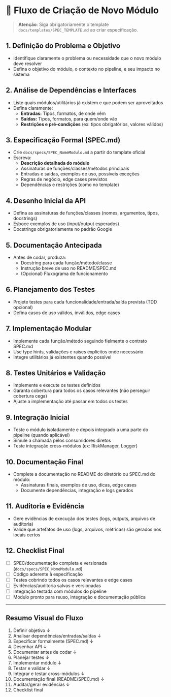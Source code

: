 # 🚦 Fluxo de Criação de Novo Módulo

> **Atenção**: Siga obrigatoriamente o template `docs/templates/SPEC_TEMPLATE.md` ao criar especificação.

## 1. Definição do Problema e Objetivo

- Identifique claramente o problema ou necessidade que o novo módulo deve resolver
- Defina o objetivo do módulo, o contexto no pipeline, e seu impacto no sistema

## 2. Análise de Dependências e Interfaces

- Liste quais módulos/utilitários já existem e que podem ser aproveitados
- Defina claramente:
  - **Entradas:** Tipos, formatos, de onde vêm
  - **Saídas:** Tipos, formatos, para quem/onde vão
  - **Restrições e pré-condições** (ex: tipos obrigatórios, valores válidos)

## 3. Especificação Formal (SPEC.md)

- Crie `docs/specs/SPEC_NomeModulo.md` a partir do template oficial
- Escreva:
  - **Descrição detalhada do módulo**
  - Assinaturas de funções/classes/métodos principais
  - Entradas e saídas, exemplos de uso, possíveis exceções
  - Regras de negócio, edge cases previstos
  - Dependências e restrições (como no template)

## 4. Desenho Inicial da API

- Defina as assinaturas de funções/classes (nomes, argumentos, tipos, docstrings)
- Esboce exemplos de uso (input/output esperados)
- Docstrings obrigatoriamente no padrão Google

## 5. Documentação Antecipada

- Antes de codar, produza:
  - Docstring para cada função/método/classe
  - Instrução breve de uso no README/SPEC.md
  - (Opcional) Fluxograma de funcionamento

## 6. Planejamento dos Testes

- Projete testes para cada funcionalidade/entrada/saída prevista (TDD opcional)
- Defina casos de uso válidos, inválidos, edge cases

## 7. Implementação Modular

- Implemente cada função/método seguindo fielmente o contrato SPEC.md
- Use type hints, validações e raises explícitos onde necessário
- Integre utilitários já existentes quando possível

## 8. Testes Unitários e Validação

- Implemente e execute os testes definidos
- Garanta cobertura para todos os casos relevantes (não perseguir cobertura cega)
- Ajuste a implementação até passar em todos os testes

## 9. Integração Inicial

- Teste o módulo isoladamente e depois integrado a uma parte do pipeline (quando aplicável)
- Simule a chamada pelos consumidores diretos
- Teste integração cross-módulos (ex: RiskManager, Logger)

## 10. Documentação Final

- Complete a documentação no README do diretório ou SPEC.md do módulo:
  - Assinaturas finais, exemplos de uso, dicas, edge cases
  - Documente dependências, integração e logs gerados

## 11. Auditoria e Evidência

- Gere evidências de execução dos testes (logs, outputs, arquivos de auditoria)
- Valide que artefatos de uso (logs, arquivos, métricas) são gerados nos locais certos

## 12. Checklist Final

- [ ] SPEC/documentação completa e versionada (`docs/specs/SPEC_NomeModulo.md`)
- [ ] Código aderente à especificação
- [ ] Testes cobrindo todos os casos relevantes e edge cases
- [ ] Evidências/auditoria salvas e versionadas
- [ ] Integração testada com módulos do pipeline
- [ ] Módulo pronto para reuso, integração e documentação pública

---

## Resumo Visual do Fluxo

1. Definir objetivo
   ↓
2. Analisar dependências/entradas/saídas
   ↓
3. Especificar formalmente (SPEC.md)
   ↓
4. Desenhar API
   ↓
5. Documentar antes de codar
   ↓
6. Planejar testes
   ↓
7. Implementar módulo
   ↓
8. Testar e validar
   ↓
9. Integrar e testar cross-módulos
   ↓
10. Documentação final (README/SPEC.md)
    ↓
11. Auditar/gerar evidências
    ↓
12. Checklist final